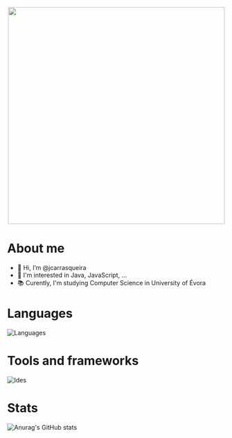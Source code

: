 <div id="header" align="center">
  <img src="https://media.giphy.com/media/Qo2dupDib32rkTY4hX/giphy.gif" width="500"/>
</div>

# About me
- 👋 Hi, I’m @jcarrasqueira
- 👀 I'm interested in Java, JavaScript, ...
- 📚 Curently, I'm studying Computer Science in University of Évora 

# Languages
![Languages](https://skills.thijs.gg/icons?i=c,java,py,js,html,css,postgres,svg,markdown,latex,kotlin)

# Tools and frameworks
![Ides](https://skills.thijs.gg/icons?i=idea,vscode,linux,github,spring)

# Stats
![Anurag's GitHub stats](https://github-readme-stats-sigma-five.vercel.app/api?username=jcondeco207&count_private=true&show_icons=true&theme=tokyonight)

